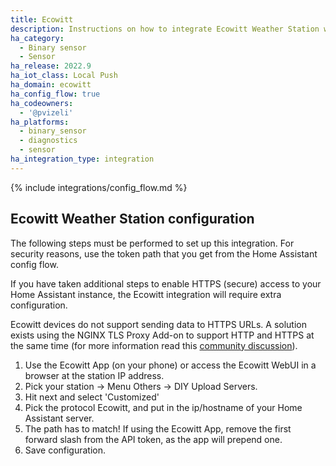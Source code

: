 ```yaml
---
title: Ecowitt
description: Instructions on how to integrate Ecowitt Weather Station within Home Assistant.
ha_category:
  - Binary sensor
  - Sensor
ha_release: 2022.9
ha_iot_class: Local Push
ha_domain: ecowitt
ha_config_flow: true
ha_codeowners:
  - '@pvizeli'
ha_platforms:
  - binary_sensor
  - diagnostics
  - sensor
ha_integration_type: integration
---
```


{% include integrations/config_flow.md %}

## Ecowitt Weather Station configuration

The following steps must be performed to set up this integration. For security reasons, use the token path that you get from the Home Assistant config flow.

<div class='note'>

If you have taken additional steps to enable HTTPS (secure) access to your Home Assistant instance, the Ecowitt integration will require extra configuration.

Ecowitt devices do not support sending data to HTTPS URLs. A solution exists using the NGINX TLS Proxy Add-on to support HTTP and HTTPS at the same time (for more information read this [community discussion](https://community.home-assistant.io/t/nginx-tls-proxy-add-on-config-to-allow-simultaneous-https-and-http-access-required-by-ecowitt-integration/589276)).

</div>

1. Use the Ecowitt App (on your phone) or access the Ecowitt WebUI in a browser at the station IP address.
2. Pick your station -> Menu Others -> DIY Upload Servers.
3. Hit next and select 'Customized'
4. Pick the protocol Ecowitt, and put in the ip/hostname of your Home Assistant server.
5. The path has to match! If using the Ecowitt App, remove the first forward slash from the API token, as the app will prepend one.
6. Save configuration.
